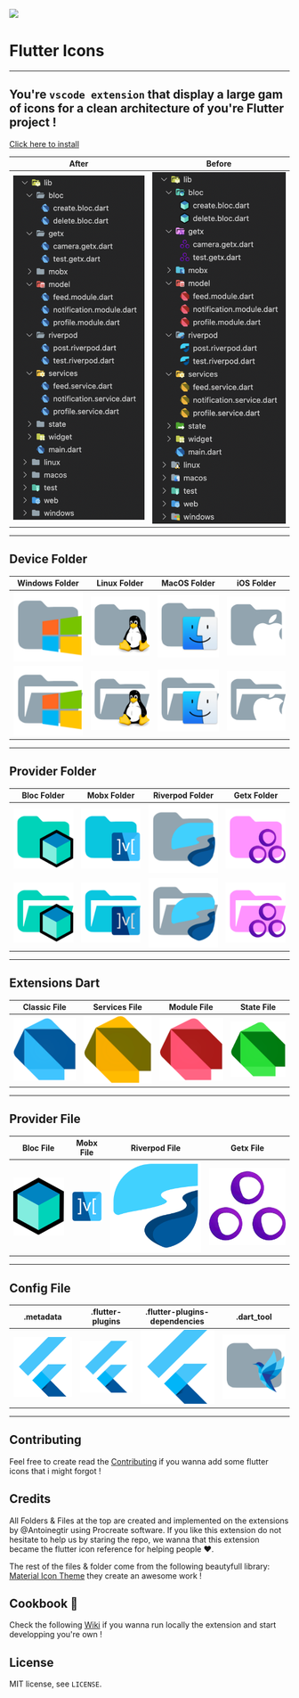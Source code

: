 <img height="200" src="https://avatars.githubusercontent.com/u/11242654?s=400&v=4"></img>

# Flutter Icons
----
## You're `vscode extension` that display a large gam of icons for a clean architecture of you're Flutter project !

<a href="https://marketplace.visualstudio.com/items?itemName=AntoineGtr.flutter-icons">Click here to install</a>


|   After   |   Before  |
|------|------|
![](./assets/before.png)|![](./assets/after.png)|![](./icons/macos.png)|![](./icons/ios.png)|

---

## Device Folder

|   Windows Folder   |   Linux Folder   |   MacOS Folder   |    iOS Folder  |
|------|------|------|------|
![](./icons/windows.png)|![](./icons/linux.png)|![](./icons/macos.png)|![](./icons/ios.png)|
| ![Image 1](./icons/windows_open.png) | ![Image 2](./icons/linux_open.png) | ![Image 3](./icons/macos_open.png) | ![Image 4](./icons/ios_open.png) |
---
## Provider Folder

|   Bloc Folder   |   Mobx Folder   |   Riverpod Folder   |    Getx Folder  |
|------|------|------|------|
![](./icons/bloc.png)|![](./icons/mobx.png)|![](./icons/riverpod.png)|![](./icons/getx.png)|
| ![Image 1](./icons/bloc_open.png) | ![Image 2](./icons/mobx_open.png) | ![Image 3](./icons/riverpod_open.png) | ![Image 4](./icons/getx_open.png) |
---
## Extensions Dart

|   Classic File   |   Services File   |   Module File   |    State File   |
|------|------|------|------|
![](./icons/dart.png)|![](./icons/service_dart.png)|![](./icons/module_dart.png)|![](./icons/state_dart.png)|
---
## Provider File

|   Bloc File   |   Mobx File   |   Riverpod File   |    Getx File   |
|------|------|------|------|
![](./icons/bloc_file.png)|![](./icons/mobx_file.png)|![](./icons/riverpod_file.png)|![](./icons/getx_file.png)|
---
## Config File

|   .metadata   |   .flutter-plugins   |   .flutter-plugins-dependencies   |    .dart_tool   |
|------|------|------|------|
![](./icons/flutter.png)|![](./icons/flutter.png)|![](./icons/flutter.png)|![](./icons/bird.png)|
---
## Contributing

Feel free to create read the <a href="https://github.com/Antoinegtir/flutter-icons/contributing.md">Contributing</a> if you wanna add some flutter icons that i might forgot !

## Credits

All Folders & Files at the top are created and implemented on the extensions by @Antoinegtir using Procreate software. If you like this extension do not hesitate to help us by staring the repo, we wanna that this extension became the flutter icon reference for helping people ❤️.

The rest of the files & folder come from the following beautyfull library: <a href="https://github.com/PKief/vscode-material-icon-theme">Material Icon Theme</a> they create an awesome work !


## Cookbook 📖

Check the following <a href="">Wiki</a> if you wanna run locally the extension and start developping you're own !

## License

MIT license, see `LICENSE`.
